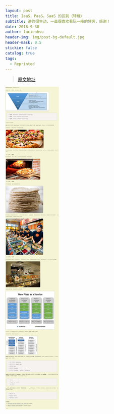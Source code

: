 ```yaml
---
layout: post
title: IaaS，PaaS，SaaS 的区别（转载）
subtitle: 讲的很生动，一直很喜欢看阮一峰的博客，感谢！
date: 2018-9-30
author: lucienhsu
header-img: img/post-bg-default.jpg
header-mask: 0.5
stickie: false
catalog: true
tags:
  - Reprinted
---
```


> [原文地址](http://www.ruanyifeng.com/blog/2017/07/iaas-paas-saas.html)

![mark](https://github.com/lucienhsu/lucienhsu.github.io/raw/master/img/post/IaaSPaaSaaS的区别.png)